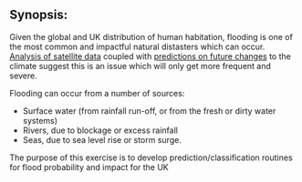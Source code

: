 ## Synopsis:

Given the global and UK distribution of human habitation, flooding is one of the most common and impactful natural distasters which can occur. [Analysis of satellite data](https://doi.org/10.1038/s41586-021-03695-w) coupled with [predictions on future changes](https://www.ipcc.ch/report/ar5/syr/) to the climate suggest this is an issue which will only get more frequent and severe.

Flooding can occur from a number of sources:

- Surface water (from rainfall run-off, or from the fresh or dirty water systems)
- Rivers, due to blockage or excess rainfall
- Seas, due to sea level rise or storm surge.

The purpose of this exercise is to develop prediction/classification routines for flood probability and impact for the UK
